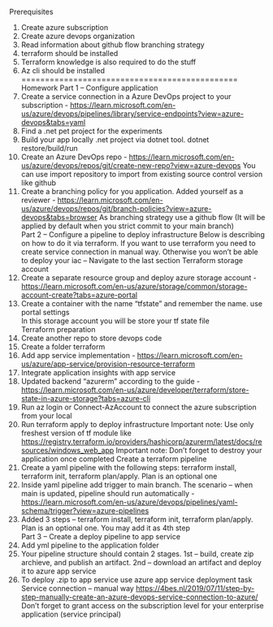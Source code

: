 Prerequisites
1.	Create azure subscription
2.	Create azure devops organization
3.	Read information about github flow branching strategy
4.	terraform should be installed 
5.	Terraform knowledge is also required to do the stuff
6.	Az cli should be installed</br>
==============================================
</br>Homework Part 1 – Configure application
1.	Create a service connection in a Azure DevOps project to your subscription - https://learn.microsoft.com/en-us/azure/devops/pipelines/library/service-endpoints?view=azure-devops&tabs=yaml
2.	Find a .net pet project for the experiments
3.	Build your app locally .net project via dotnet tool. dotnet restore/build/run
4.	Create an Azure DevOps repo - https://learn.microsoft.com/en-us/azure/devops/repos/git/create-new-repo?view=azure-devops  You can use import repository to import from existing source control version like github
5.	Create a branching policy for you application. Added yourself as a reviewer - https://learn.microsoft.com/en-us/azure/devops/repos/git/branch-policies?view=azure-devops&tabs=browser As branching strategy use a github flow (It will be applied by default when you strict commit to your main branch)
</br>Part 2 – Configure a pipeline to deploy infrastructure 
Below is describing on how to do it via terraform. If you want to use terraform you need to create service connection in manual way. Otherwise you won’t be able to deploy your iac – Navigate to the last section Terraform storage account 
1.	Create a separate resource group and deploy azure storage account - https://learn.microsoft.com/en-us/azure/storage/common/storage-account-create?tabs=azure-portal
2.	Create a container with the name “tfstate” and remember the name. use portal settings    
In this storage account you will be store your tf state file
</br>Terraform preparation
1.	Create another repo to store devops code
2.	Create a folder terraform
3.	Add app service implementation - https://learn.microsoft.com/en-us/azure/app-service/provision-resource-terraform 
4.	Integrate application insights with app service
5.	Updated backend “azurerm” according to the guide - https://learn.microsoft.com/en-us/azure/developer/terraform/store-state-in-azure-storage?tabs=azure-cli  
6.	Run az login or Connect-AzAccount to connect the azure subscription from your local
7.	Run terraform apply to deploy infrastructure 
Important note: Use only freshest version of tf module like https://registry.terraform.io/providers/hashicorp/azurerm/latest/docs/resources/windows_web_app
Important note: Don’t forget to destroy your application once completed
Create a terraform pipeline
1.	Create a yaml pipeline with the following steps: terraform install, terraform init, terraform plan/apply. Plan is an optional one 
2.	Inside yaml pipeline add trigger to main branch. The scenario – when main is updated, pipeline should run automatically - https://learn.microsoft.com/en-us/azure/devops/pipelines/yaml-schema/trigger?view=azure-pipelines
3.	Added 3 steps – terraform install, terraform init, terraform plan/apply. Plan is an optional one. You may add it as 4th step
</br>Part 3 – Create a deploy pipeline to app service
1.	Add yml pipeline to the application folder
2.	Your pipeline structure should contain 2 stages. 1st – build, create zip archieve, and publish an artifact. 2nd – download an artifact and deploy it to azure app service 
3.	To deploy .zip to app service use azure app service deployment task
Service connection – manual way
https://4bes.nl/2019/07/11/step-by-step-manually-create-an-azure-devops-service-connection-to-azure/
Don’t forget to grant access on the subscription level for your enterprise application (service principal)
